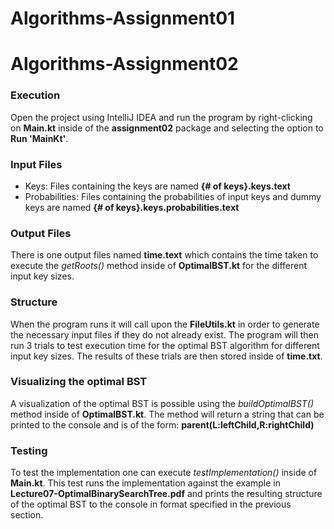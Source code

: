 # Algorithms-Assignment01

# Algorithms-Assignment02

### Execution
Open the project using IntelliJ IDEA and run the program by right-clicking on **Main.kt** 
inside of the **assignment02** package and selecting the option to **Run 'MainKt'**.

### Input Files
* Keys: Files containing the keys are named **{# of keys}.keys.text**
* Probabilities: Files containing the probabilities of input keys and dummy keys
are named **{# of keys}.keys.probabilities.text**
  
### Output Files
There is one output files named **time.text** which contains the time taken to
execute the *getRoots()* method inside of **OptimalBST.kt** for the different input key sizes.

### Structure
When the program runs it will call upon the **FileUtils.kt** in order to generate
the necessary input files if they do not already exist. The program will then run
3 trials to test execution time for the optimal BST algorithm for different input key sizes. 
The results of these trials are then stored inside of **time.txt**.

### Visualizing the optimal BST
A visualization of the optimal BST is possible using the *buildOptimalBST()* method
inside of **OptimalBST.kt**. The method will return a string that can be printed to
the console and is of the form: **parent(L:leftChild,R:rightChild)**

### Testing
To test the implementation one can execute *testImplementation()* inside of **Main.kt**.
This test runs the implementation against the example in **Lecture07-OptimalBinarySearchTree.pdf**
and prints the resulting structure of the optimal BST to the console in format specified in the previous section.